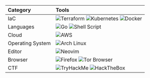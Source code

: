| Category         | Tools                                                                              |
| :--------------- | :--------------------------------------------------------------------------------- |
| IaC              | ![Terraform][terraform-link] ![Kubernetes][kubernetes-link] ![Docker][docker-link] |
| Languages        | ![Go][go-link] ![Shell Script][shell-script-link]                                  |
| Cloud            | ![AWS][aws-link]                                                                   |
| Operating System | ![Arch Linux][arch-linux-link]                                                     |
| Editor           | ![Neovim][neovim-link]                                                             |
| Browser          | ![Firefox][firefox-link] ![Tor Browser][tor-browser-link]                          |
| CTF              | ![TryHackMe][tryhackme-link] ![HackTheBox][hackthebox-link]                        |

[terraform-link]: https://img.shields.io/badge/terraform-%235835CC.svg?style=for-the-badge&logo=terraform&color=black
[kubernetes-link]: https://img.shields.io/badge/kubernetes-%23326ce5.svg?style=for-the-badge&logo=kubernetes&color=black
[docker-link]: https://img.shields.io/badge/docker-%230db7ed.svg?style=for-the-badge&logo=docker&color=black
[go-link]: https://img.shields.io/badge/go-%2300ADD8.svg?style=for-the-badge&logo=go&color=black
[shell-script-link]: https://img.shields.io/badge/shell_script-%23121011.svg?style=for-the-badge&logo=gnu-bash&color=black
[aws-link]: https://img.shields.io/badge/AWS-%23FF9900.svg?style=for-the-badge&logo=amazon-aws&color=black
[arch-linux-link]: https://img.shields.io/badge/Arch%20Linux-1793D1?logo=arch-linux&style=for-the-badge&color=black
[neovim-link]: https://img.shields.io/badge/NeoVim-%2357A143.svg?&style=for-the-badge&logo=neovim&color=black
[firefox-link]: https://img.shields.io/badge/Firefox-FF7139?style=for-the-badge&logo=Firefox-Browser&color=black
[tor-browser-link]: https://img.shields.io/badge/-Tor%20Browser-%237D4698?style=for-the-badge&logo=torbrowser&color=black
[tryhackme-link]: https://img.shields.io/badge/-TryHackMe-%23212C42?style=for-the-badge&logo=tryhackme&color=black
[hackthebox-link]: https://img.shields.io/badge/-HackTheBox-%239FEF00?style=for-the-badge&logo=hackthebox&color=black

